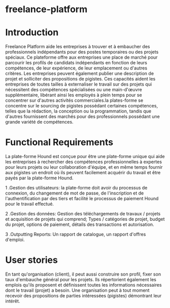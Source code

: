 # freelance-platform

# Introduction
Freelance Platform aide les entreprises à trouver et à embaucher des professionnels indépendants pour des postes temporaires ou des projets spéciaux. Ce plateforme offre aux entreprises une place de marché pour parcourir les profils de candidats indépendants en fonction de leurs compétences, de leur expérience, de leur emplacement ou d'autres critères. Les entreprises peuvent également publier une description de projet et solliciter des propositions de pigistes. Ces capacités aident les entreprises de toutes tailles à externaliser le travail sur des projets qui nécessitent des compétences spécialisées ou une main-d'œuvre supplémentaire, libérant ainsi les employés à plein temps pour se concentrer sur d'autres activités commerciales.la plates-forme se concentre sur le sourcing de pigistes possédant certaines compétences, telles que la rédaction, la conception ou la programmation, tandis que d'autres fournissent des marchés pour des professionnels possédant une grande variété de compétences.

# Functional Requirements
La plate-forme Hound est conçue pour être une plate-forme unique qui aide les entreprises à rechercher des compétences professionnelles à expertes pour leurs projets ou leur collaboration d'équipe, et en même temps fournir aux pigistes un endroit où ils peuvent facilement acquérir du travail et être payés par la plate-forme Hound. 

1 .Gestion des utilisateurs: la plate-forme doit avoir du processus de connexion, du changement de mot de passe, de l'inscription et de l'authentification par des tiers et facilité le processus de paiement Hound pour le travail effectué.

2 .Gestion des données: Gestion des téléchargements de travaux / projets et acquisition de projets qui comprend; Types / catégories de projet, budget du projet, options de paiement, détails des transactions et autorisation.

3 .Outputting Reports: Un rapport de catalogue, un rapport d'offres d'emploi.


# User stories
En tant qu'organisation (client), il peut aussi construire son profil, fixer son taux d'embauche général pour les projets. Ils répertorient également les emplois qu'ils proposent et définissent toutes les informations nécessaires dont le travail (projet) a besoin. Une organisation peut à tout moment recevoir des propositions de parties intéressées (pigistes) démontrant leur intérêt.


